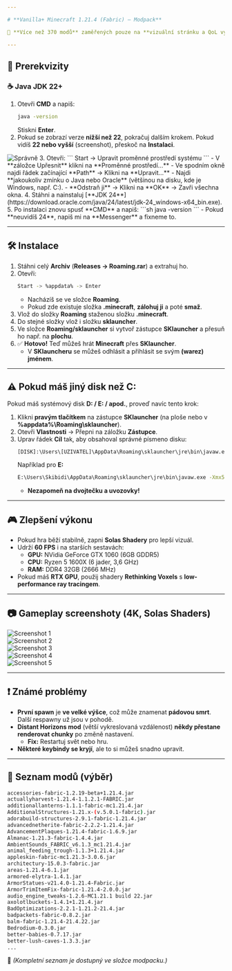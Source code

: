 ```yaml
---

# **Vanilla+ Minecraft 1.21.4 (Fabric) – Modpack**  

💎 **Více než 370 modů** zaměřených pouze na **vizuální stránku a QoL vylepšení**, přičemž zachovávají **Vanilla gameplay a feel**.  

---
```


## 📌 **Prerekvizity**  

### ☕ **Java JDK 22+**  
1. Otevři **CMD** a napiš:  
   ```sh
   java -version
   ```
   Stiskni **Enter**.  
2. Pokud se zobrazí verze **nižší než 22**, pokračuj dalším krokem. Pokud vidíš **22 nebo vyšší** (screenshot), přeskoč na **Instalaci**.
 <img src="https://github.com/IamLuxray/VanillaPlus/blob/main/screen1.PNG?raw=true" alt="Správně">
3. Otevři:  
   ```
   Start -> Upravit proměnné prostředí systému  
   ```
   - V **záložce Upřesnit** klikni na **Proměnné prostředí...**  
   - Ve spodním okně najdi řádek začínající **Path** → Klikni na **Upravit...**  
   - Najdi **jakoukoliv zmínku o Java nebo Oracle** (většinou na disku, kde je Windows, např. C:).  
   - **Odstraň ji** → Klikni na **OK** → Zavři všechna okna.  
4. Stáhni a nainstaluj [**JDK 24**](https://download.oracle.com/java/24/latest/jdk-24_windows-x64_bin.exe).  
5. Po instalaci znovu spusť **CMD** a napiš:  
   ```sh
   java -version
   ```
   - Pokud **neuvidíš 24**, napiš mi na **Messenger** a fixneme to.  

---

## 🛠️ **Instalace**  

1. Stáhni celý **Archiv** (**Releases → Roaming.rar**) a extrahuj ho.  
2. Otevři:  
   ```sh
   Start -> %appdata% -> Enter
   ```
   - Nacházíš se ve složce **Roaming**.  
   - Pokud zde existuje složka **.minecraft**, **zálohuj ji** a poté **smaž**.  
3. Vlož do složky **Roaming** staženou složku **.minecraft**.  
4. Do stejné složky vlož i složku **sklauncher**.  
5. Ve složce **Roaming/sklauncher** si vytvoř zástupce **SKlauncher** a přesuň ho např. na **plochu**.  
6. ✅ **Hotovo!** Teď můžeš hrát **Minecraft** přes **SKlauncher**.  
   - V **SKlauncheru** se můžeš odhlásit a přihlásit se svým **(warez) jménem**.  

---

## ⚠️ **Pokud máš jiný disk než C:**  

Pokud máš systémový disk **D: / E: / apod.**, proveď navíc tento krok:  

1. Klikni **pravým tlačítkem** na zástupce **SKlauncher** (na ploše nebo v **%appdata%\Roaming\sklauncher**).  
2. Otevři **Vlastnosti** → Přepni na záložku **Zástupce**.  
3. Uprav řádek **Cíl** tak, aby obsahoval správné písmeno disku:  
   ```sh
   [DISK]:\Users\[UZIVATEL]\AppData\Roaming\sklauncher\jre\bin\javaw.exe -Xmx512M -jar "[DISK]:\Users\[UZIVATEL]\AppData\Roaming\sklauncher\SKlauncher.jar"
   ```
   Například pro **E:**  
   ```sh
   E:\Users\Skibidi\AppData\Roaming\sklauncher\jre\bin\javaw.exe -Xmx512M -jar "E:\Users\Skibidi\AppData\Roaming\sklauncher\SKlauncher.jar"
   ```
   - **Nezapomeň na dvojtečku a uvozovky!**  

---

## 🎮 **Zlepšení výkonu**  

- Pokud hra běží stabilně, zapni **Solas Shadery** pro lepší vizuál.  
- Udrží **60 FPS** i na starších sestavách:  
  - **GPU:** NVidia GeForce GTX 1060 (6GB GDDR5)  
  - **CPU:** Ryzen 5 1600X (6 jader, 3,6 GHz)  
  - **RAM:** DDR4 32GB (2666 MHz)  
- Pokud máš **RTX GPU**, použij shadery **Rethinking Voxels** s **low-performance ray tracingem**.  

---

## 📷 **Gameplay screenshoty (4K, Solas Shaders)**  

![Screenshot 1](2025-03-27_21.57.29_4K.png?raw=true)  
![Screenshot 2](2025-03-27_22.49.37_4K.png?raw=true)  
![Screenshot 3](2025-03-27_22.48.08_4K.png?raw=true)  
![Screenshot 4](2025-03-27_23.18.06_4K.png?raw=true)  
![Screenshot 5](2025-03-27_23.19.32_4K.png?raw=true)  

---

## ❗ **Známé problémy**  

- **První spawn** je **ve velké výšce**, což může znamenat **pádovou smrt**. Další respawny už jsou v pohodě.  
- **Distant Horizons mod** (větší vykreslovaná vzdálenost) **někdy přestane renderovat chunky** po změně nastavení.  
  - **Fix:** Restartuj svět nebo hru.  
- **Některé keybindy se kryjí**, ale to si můžeš snadno upravit.  

---

## 📜 **Seznam modů (výběr)**  

```sh
accessories-fabric-1.2.19-beta+1.21.4.jar
actuallyharvest-1.21.4-1.1.2.1-FABRIC.jar
additionallanterns-1.1.1-fabric-mc1.21.4.jar
AdditionalStructures-1.21.x-(v.5.0.1-fabric).jar
adorabuild-structures-2.9.1-fabric-1.21.4.jar
advancednetherite-fabric-2.2.2-1.21.4.jar
AdvancementPlaques-1.21.4-fabric-1.6.9.jar
Almanac-1.21.3-fabric-1.4.4.jar
AmbientSounds_FABRIC_v6.1.3_mc1.21.4.jar
animal_feeding_trough-1.1.3+1.21.4.jar
appleskin-fabric-mc1.21.3-3.0.6.jar
architectury-15.0.3-fabric.jar
areas-1.21.4-6.1.jar
armored-elytra-1.4.1.jar
ArmorStatues-v21.4.0-1.21.4-Fabric.jar
ArmorTrimItemFix-fabric-1.21.4-2.0.0.jar
audio_engine_tweaks-1.2.6-MC1.21.1 build 22.jar
axolotlbuckets-1.4.1+1.21.4.jar
BadOptimizations-2.2.1-1.21.2-21.4.jar
badpackets-fabric-0.8.2.jar
balm-fabric-1.21.4-21.4.22.jar
Bedrodium-0.3.0.jar
better-babies-0.7.17.jar
better-lush-caves-1.3.3.jar
...
```
📁 _(Kompletní seznam je dostupný ve složce modpacku.)_
